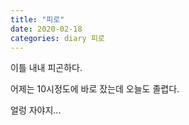 ```yaml
---
title: "피로"
date: 2020-02-18
categories: diary 피로
---
```

이틀 내내 피곤하다.

어제는 10시정도에 바로 잤는데 오늘도 졸렵다.

얼렁 자야지...
